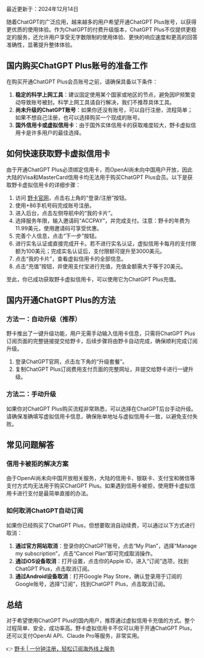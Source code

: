 最近更新于：2024年12月14日

随着ChatGPT的广泛应用，越来越多的用户希望开通ChatGPT Plus账号，以获得更优质的使用体验。作为ChatGPT的付费升级版本，ChatGPT Plus不仅提供更稳定的服务，还允许用户享受无字数限制的使用体验、更快的响应速度和更高的回答准确性，显著提升整体体验。

## 国内购买ChatGPT Plus账号的准备工作

在购买开通ChatGPT Plus会员账号之前，请确保具备以下条件：

1. **稳定的科学上网工具**：建议固定使用某个国家或地区的节点，避免因IP频繁变动导致账号被封。科学上网工具请自行解决，我们不推荐具体工具。
2. **尚未升级的ChatGPT账号**：如果你还没有账号，可以自行注册，流程简单；如果不想自己注册，也可以选择购买一个现成的账号。
3. **国外信用卡或虚拟信用卡**：由于国外实体信用卡的获取难度较大，野卡虚拟信用卡是许多用户的最佳选择。

## 如何快速获取野卡虚拟信用卡

由于开通ChatGPT Plus必须绑定信用卡，而OpenAI尚未向中国用户开放，因此大陆的Visa和MasterCard信用卡均无法用于购买ChatGPT Plus会员。以下是获取野卡虚拟信用卡的详细步骤：

1. 访问 [野卡官网](https://bit.ly/bewildcard)，点击右上角的“登录/注册”按钮。
2. 使用+86手机号码完成账号注册。
3. 进入后台，点击左侧导航中的“我的卡片”。
4. 选择服务年限，输入邀请码“ACCPAY”，并完成支付。注意：野卡的年费为11.99美元，使用邀请码可享受优惠。
5. 完善个人信息，点击“下一步”按钮。
6. 进行实名认证或直接完成开卡。若不进行实名认证，虚拟信用卡每月的支付限额为100美元；完成实名认证后，支付限额可提升至3000美元。
7. 点击“我的卡片”，查看虚拟信用卡的全部信息。
8. 点击“充值”按钮，并使用支付宝进行充值，充值金额需大于等于20美元。

至此，你已成功获取野卡虚拟信用卡，可以使用它为ChatGPT Plus充值。

## 国内开通ChatGPT Plus的方法

### 方法一：自动升级（推荐）

野卡推出了一键升级功能，用户无需手动输入信用卡信息，只需将ChatGPT Plus订阅页面的完整链接提交给野卡，后续步骤将由野卡自动完成，确保顺利完成订阅升级。

1. 登录ChatGPT官网，点击左下角的“升级套餐”。
2. 复制ChatGPT Plus订阅费用支付页面的完整网址，并提交给野卡进行一键升级。

### 方法二：手动升级

如果你对ChatGPT Plus购买流程非常熟悉，可以选择在ChatGPT后台手动升级。请确保准确填写虚拟信用卡信息，确保账单地址与虚拟信用卡一致，以避免支付失败。

## 常见问题解答

### 信用卡被拒的解决方案

由于OpenAI尚未向中国开放相关服务，大陆的信用卡、银联卡、支付宝和微信等支付方式均无法用于购买ChatGPT Plus。如果遇到信用卡被拒，使用野卡虚拟信用卡进行支付是最简单直接的办法。

### 如何取消ChatGPT自动订阅

如果你已经购买了ChatGPT Plus，但想要取消自动续费，可以通过以下方式进行取消：

1. **通过官方网站取消**：登录你的ChatGPT账号，点击“My Plan”，选择“Manage my subscription”，点击“Cancel Plan”即可完成取消操作。
2. **通过iOS设备取消**：打开设置，点击你的Apple ID，进入“订阅”选项，找到ChatGPT Plus，点击取消订阅。
3. **通过Android设备取消**：打开Google Play Store，确认登录用于订阅的Google账号，选择“订阅”，找到ChatGPT Plus，点击取消订阅。

## 总结

对于希望使用ChatGPT Plus的国内用户，推荐通过虚拟信用卡充值的方式。整个过程简单、安全，成功率高。野卡虚拟信用卡不仅可以用于开通ChatGPT Plus，还可以支付OpenAI API、Claude Pro等服务，非常实用。

👉 [野卡 | 一分钟注册，轻松订阅海外线上服务](https://bit.ly/bewildcard)